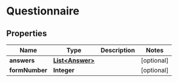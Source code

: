 

# Questionnaire


## Properties

| Name | Type | Description | Notes |
|------------ | ------------- | ------------- | -------------|
|**answers** | [**List&lt;Answer&gt;**](Answer.md) |  |  [optional] |
|**formNumber** | **Integer** |  |  [optional] |



